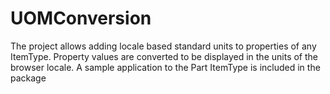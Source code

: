 # UOMConversion
The project allows adding locale based standard units to properties of any ItemType. Property values are converted to be displayed in the units of the browser locale. A sample application to the Part ItemType is included in the package
